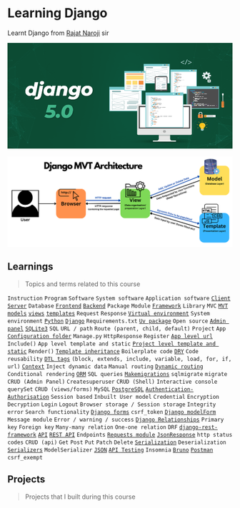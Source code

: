 # Learning Django

Learnt Django from [Rajat Naroji](https://www.linkedin.com/in/rajat-naroji-a7bb15297/) sir

![](./Django%205.png)

![](./MVTdiagram.png)

## Learnings

> Topics and terms related to this course

`Instruction` `Program` `Software` `System software` `Application software` [`Client`](https://github.com/topics/client) [`Server`](https://github.com/topics/server) `Database` [`Frontend`](https://github.com/topics/frontend) [`Backend`](https://github.com/topics/backend) `Package` `Module` [`Framework`](https://github.com/topics/framework) `Library` `MVC` [`MVT`](https://github.com/topics/mvt) [`models`](https://github.com/topics/models) [`views`](https://github.com/topics/views) [`templates`](https://github.com/topics/templates) `Request` `Response` [`Virtual environment`](https://github.com/topics/virtual-environment) `System environment` [`Python`](https://github.com/topics/python) [`Django`](https://github.com/topics/django) `Requirements.txt` [`Uv package`](https://github.com/topics/uv) `Open source` [`Admin panel`](https://github.com/topics/admin-panel) [`SQLite3`](https://github.com/topics/sqlite) `SQL` `URL / path` `Route (parent, child, default)` `Project` `App` [`Configuration folder`]() `Manage.py` `HttpResponse` `Register` [`App level url`]() `Include()` `App level template and static` [`Project level template and static`]() `Render()` [`Template inheritance`](https://github.com/topics/template-inheritance) `Boilerplate code` [`DRY`](https://github.com/topics/dry) `Code reusability` [`DTL tags`](https://github.com/topics/dtl) `(block, extends, include, variable, load, for, if, url)` [`Context`](https://github.com/topics/context) `Inject dynamic data` `Manual routing` [`Dynamic routing`](https://github.com/topics/dynamic-routing) `Conditional rendering` [`ORM`](https://github.com/topics/orm) `SQL queries` [`Makemigrations`](https://github.com/topics/makemigrations) `sqlmigrate` `migrate` `CRUD (Admin Panel)` `Createsuperuser` `CRUD (Shell)` `Interactive console` `querySet` `CRUD (views/forms)` `MySQL` [`PostgreSQL`](https://github.com/topics/postgresql) [`Authentication-Authorisation`](https://github.com/topics/authentication-authorisation) `Session based` `Inbuilt User model` `Credential` `Encryption` `Decryption` `Login` `Logout` `Browser storage / Session storage` `Integrity error` `Search functionality` [`Django forms`](https://github.com/topics/django-forms) `csrf_token` [`Django modelForm`](https://github.com/topics/django-modelForms) `Message module` `Error / warning / success` [`Django Relationships`]() `Primary key` `Foreign key` `Many-many relation` `One-one relation` `DRF` [`django-rest-framework`](https://github.com/topics/django-rest-framework) [`API`](https://github.com/topics/api) [`REST API`](https://github.com/topics/rest-api) `Endpoints` [`Requests module`](https://github.com/topics/requests) [`JsonResponse`](https://github.com/topics/json) `http status codes` `CRUD (api)` `Get` `Post` `Put` `Patch` `Delete` [`Serialization`](https://github.com/topics/serialization) `Deserialization` [`Serializers`](https://github.com/topics/serializers) `ModelSerializer` [`JSON`](https://github.com/topics/json) [`API Testing`](https://github.com/topics/api-testing) `Insomnia` [`Bruno`](https://github.com/usebruno/bruno) [`Postman`](https://github.com/topics/postman) `csrf_exempt` 


## Projects 

> Projects that I built during this course

